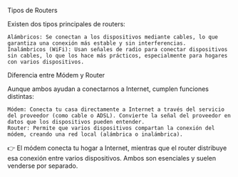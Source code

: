 

Tipos de Routers

Existen dos tipos principales de routers:

    Alámbricos: Se conectan a los dispositivos mediante cables, lo que garantiza una conexión más estable y sin interferencias.
    Inalámbricos (WiFi): Usan señales de radio para conectar dispositivos sin cables, lo que los hace más prácticos, especialmente para hogares con varios dispositivos.

Diferencia entre Módem y Router

Aunque ambos ayudan a conectarnos a Internet, cumplen funciones distintas:

    Módem: Conecta tu casa directamente a Internet a través del servicio del proveedor (como cable o ADSL). Convierte la señal del proveedor en datos que los dispositivos pueden entender.
    Router: Permite que varios dispositivos compartan la conexión del módem, creando una red local (alámbrica o inalámbrica).

👉 El módem conecta tu hogar a Internet, mientras que el router distribuye esa conexión entre varios dispositivos. Ambos son esenciales y suelen venderse por separado.
